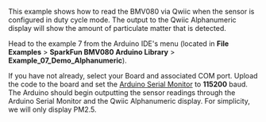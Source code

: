 This example shows how to read the BMV080 via Qwiic when the sensor is configured in duty cycle mode. The output to the Qwiic Alphanumeric display will show the amount of particulate matter that is detected.

Head to the example 7 from the Arduino IDE's menu (located in **File** **Examples** > **SparkFun BMV080 Arduino Library** > **Example_07_Demo_Alphanumeric**).

If you have not already, select your Board and associated COM port. Upload the code to the board and set the [Arduino Serial Monitor](https://learn.sparkfun.com/tutorials/terminal-basics/all#arduino-serial-monitor-windows-mac-linux) to **115200** baud. The Arduino should begin outputting the sensor readings through the Arduino Serial Monitor and the Qwiic Alphanumeric display. For simplicity, we will only display PM2.5.
